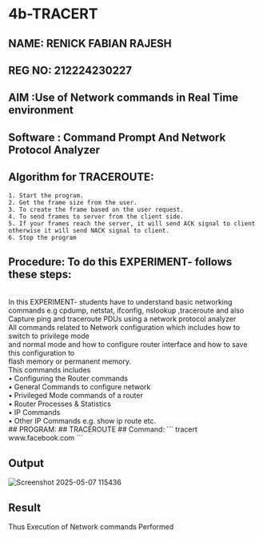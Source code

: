 # 4b-TRACERT
## NAME: RENICK FABIAN RAJESH
## REG NO: 212224230227
## AIM :Use of Network commands in Real Time environment
## Software : Command Prompt And Network Protocol Analyzer
## Algorithm for TRACEROUTE:
```
1. Start the program.
2. Get the frame size from the user.
3. To create the frame based on the user request.
4. To send frames to server from the client side.
5. If your frames reach the server, it will send ACK signal to client otherwise it will send NACK signal to client.
6. Stop the program
```

## Procedure: To do this EXPERIMENT- follows these steps:
<BR>
In this EXPERIMENT- students have to understand basic networking commands e.g cpdump, netstat, ifconfig, nslookup ,traceroute and also Capture ping and traceroute PDUs using a network protocol analyzer 
<BR>
All commands related to Network configuration which includes how to switch to privilege mode
<BR>
and normal mode and how to configure router interface and how to save this configuration to
<BR>
flash memory or permanent memory.
<BR>
This commands includes
<BR>
• Configuring the Router commands
<BR>
• General Commands to configure network
<BR>
• Privileged Mode commands of a router 
<BR>
• Router Processes & Statistics
<BR>
• IP Commands
<BR>
• Other IP Commands e.g. show ip route etc.
<BR>
## PROGRAM:
## TRACEROUTE
## Command:
```
tracert www.facebook.com
```


## Output
![Screenshot 2025-05-07 115436](https://github.com/user-attachments/assets/704f5ebe-88fc-48ec-8a3f-4d79cfc0a009)



## Result
Thus Execution of Network commands Performed 

